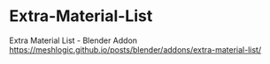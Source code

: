 # Extra-Material-List
Extra Material List - Blender Addon
https://meshlogic.github.io/posts/blender/addons/extra-material-list/
